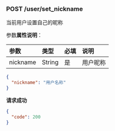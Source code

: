 ### POST /user/set_nickname

当前用户设置自己的昵称

参数**属性说明**：

| 参数        |  类型    | 必填  | 说明              
| :----------|:-------- |:-----|:----------------
| nickname   |  String  | 是   | 用户昵称

```json
{
  "nickname": "用户名称"
}
```

**请求成功**

```json
{
  "code": 200
}
```
